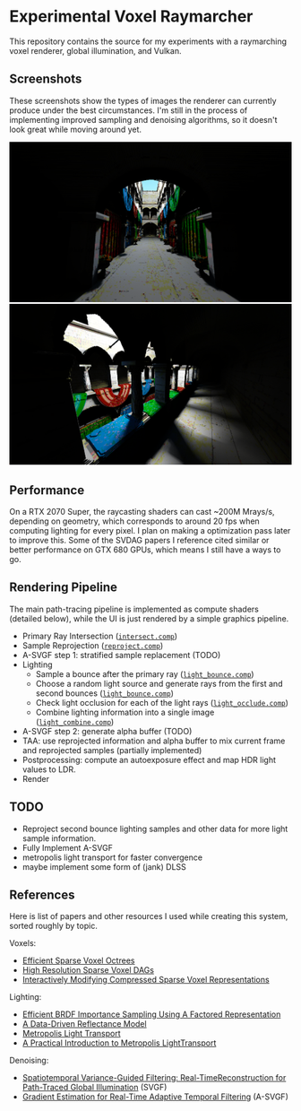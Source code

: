Experimental Voxel Raymarcher
============================

This repository contains the source for my experiments with a raymarching voxel renderer, global illumination, and Vulkan.

## Screenshots

These screenshots show the types of images the renderer can currently produce under the best circumstances. I'm still in the process of implementing improved sampling and denoising algorithms, so it doesn't look great while moving around yet.

![sponza-arch](data/screenshots/sponza_color_softer_shadows.png)
![sponza-balcony](data/screenshots/sponza_color_balcony.png)

## Performance

On a RTX 2070 Super, the raycasting shaders can cast ~200M Mrays/s, depending on geometry, which corresponds to around 20 fps when computing lighting for every pixel.
I plan on making a optimization pass later to improve this. 
Some of the SVDAG papers I reference cited similar or better performance on GTX 680 GPUs, which means I still have a ways to go.

## Rendering Pipeline

The main path-tracing pipeline is implemented as compute shaders (detailed below), while the UI is just rendered by a simple graphics pipeline.

* Primary Ray Intersection ([`intersect.comp`](src/shaders/intersect.comp))
* Sample Reprojection ([`reproject.comp`](src/shaders/reproject.comp))
* A-SVGF step 1: stratified sample replacement (TODO)
* Lighting 
  * Sample a bounce after the primary ray ([`light_bounce.comp`](src/shaders/light_bounce.comp))
  * Choose a random light source and generate rays from the first and second bounces ([`light_bounce.comp`](src/shaders/light_bounce.comp))
  * Check light occlusion for each of the light rays ([`light_occlude.comp`](src/shaders/light_occlude.comp))
  * Combine lighting information into a single image ([`light_combine.comp`](src/shaders/light_combine.comp))
* A-SVGF step 2: generate alpha buffer (TODO)
* TAA: use reprojected information and alpha buffer to mix current frame and reprojected samples (partially implemented)
* Postprocessing: compute an autoexposure effect and map HDR light values to LDR.
* Render 

## TODO

 * Reproject second bounce lighting samples and other data for more light sample information.
 * Fully Implement A-SVGF
 * metropolis light transport for faster convergence
 * maybe implement some form of (jank) DLSS

## References

Here is list of papers and other resources I used while creating this system, sorted roughly by topic.

Voxels:

* [Efficient Sparse Voxel Octrees](https://users.aalto.fi/~laines9/publications/laine2010i3d_paper.pdf)
* [High Resolution Sparse Voxel DAGs](https://icg.gwu.edu/sites/g/files/zaxdzs1481/f/downloads/highResolutionSparseVoxelDAGs.pdf)
* [Interactively Modifying Compressed Sparse Voxel Representations](https://graphics.tudelft.nl/Publications-new/2020/CBE20/ModifyingCompressedVoxels-main.pdf)


Lighting:

* [Efficient BRDF Importance Sampling Using A Factored Representation](https://gfx.cs.princeton.edu/gfx/proj/brdf/brdf.pdf)
* [A Data-Driven Reflectance Model](https://cseweb.ucsd.edu/~ravir/6160/papers/p759-matusik.pdf)
* [Metropolis Light Transport](https://graphics.stanford.edu/papers/metro/metro.pdf)
* [A Practical Introduction to Metropolis LightTransport](https://pdfs.semanticscholar.org/a386/55316ee7f438ba115b38e8d0b1410c691a26.pdf)

Denoising:

* [Spatiotemporal Variance-Guided Filtering: Real-TimeReconstruction for Path-Traced Global Illumination](https://cg.ivd.kit.edu/publications/2017/svgf/svgf_preprint.pdf) (SVGF)
* [Gradient Estimation for Real-Time Adaptive Temporal Filtering](https://cg.ivd.kit.edu/publications/2018/adaptive_temporal_filtering/adaptive_temporal_filtering.pdf) (A-SVGF)